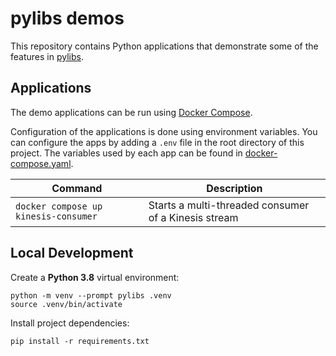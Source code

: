 # pylibs demos

This repository contains Python applications that demonstrate some of the features in [pylibs](https://github.com/97nitt/pylibs).

## Applications

The demo applications can be run using [Docker Compose](https://docs.docker.com/compose/).

Configuration of the applications is done using environment variables. You can configure the apps by adding a `.env` 
file in the root directory of this project. The variables used by each app can be found in [docker-compose.yaml](docker-compose.yaml).

| Command                              | Description                                          |
|--------------------------------------|------------------------------------------------------|
| `docker compose up kinesis-consumer` | Starts a multi-threaded consumer of a Kinesis stream |

## Local Development

Create a **Python 3.8** virtual environment:
```
python -m venv --prompt pylibs .venv
source .venv/bin/activate
```

Install project dependencies:
```
pip install -r requirements.txt
```
